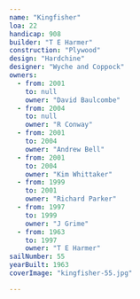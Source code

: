 ```yaml
---
name: "Kingfisher"
loa: 22
handicap: 908
builder: "T E Harmer"
construction: "Plywood"
design: "Hardchine"
designer: "Wyche and Coppock"
owners:
  - from: 2001
    to: null
    owner: "David Baulcombe"
  - from: 2004
    to: null
    owner: "R Conway"
  - from: 2001
    to: 2004
    owner: "Andrew Bell"
  - from: 2001
    to: 2004
    owner: "Kim Whittaker"
  - from: 1999
    to: 2001
    owner: "Richard Parker"
  - from: 1997
    to: 1999
    owner: "J Grime"
  - from: 1963
    to: 1997
    owner: "T E Harmer"
sailNumber: 55
yearBuilt: 1963
coverImage: "kingfisher-55.jpg"

---
```

